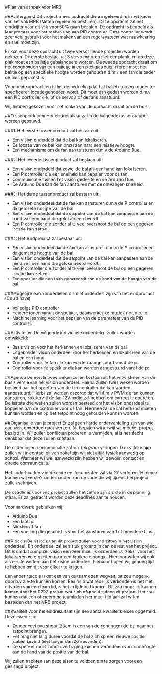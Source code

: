 #Plan van aanpak voor MRB

##Achtergrond
Dit project is een opdracht die aangeleverd is in het kader van het vak MRB (Meten regelen en besturen).
Deze opdracht zal het eindcijfer voor dit vak voor 50% gaan bepalen.
De opdracht is bedoeld als leer process voor het maken van een PID controller.
Deze controller wordt zeer veel gebruikt voor het maken van een regel systeem wat nauwkeuring en snel moet zijn.

Er kon voor deze opdracht uit twee verschillende projecten worden gekozen.
De eerste bestaat uit 3 servo motoren met een plank, en op deze plak moet een balletje gebalanceerd worden.
De tweede opdracht draait om het hooghouden van een balletje in een plexiglas buis. Hierbij moet het balltje op een 
specifieke hoogte worden gehouden d.m.v een fan die onder de buis geplaatst is.

Voor beide opdrachten is het de bedoeling dat het balletje op een nader te specificeren locatie gehouden wordt.
Dit moet dan gedaan worden d.m.v een PID controller die, of de servo's of de fans aanstuurd.

Wij hebben gekozen voor het maken van de opdracht draait om de buis. 

##Tussenproducten
Het eindresultaat zal in de volgende tussenstappen worden gebouwd.

###1:
Het eerste tussenproduct zal bestaan uit:

- Een vision onderdeel dat de bal kan lokaliseren.
- De locatie van de bal kan omzetten naar een relatieve hoogte.
- Een mechanisme om de fan aan te sturen d.m.v de Arduino Due.

###2:
Het tweede tussenproduct zal bestaan uit:

- Een vision onderdeel dat zowel de bal als een hand kan lokaliseren.
- Een P controller die een snelheid kan bepalen voor de fan.
- Communicatie tussen het vision gedeelte en de Arduino Due.
- De Arduino Due kan de fan aansturen met de ontvangen snelheid.

###3:
Het derde tussenproduct zal bestaan uit:

- Een vision onderdeel dat de fan kan aansturen d.m.v de P controller en de gemeete hoogte van de bal.
- Een viison onderdeel dat de setpoint van de bal kan aanpassen aan de hand van een hand die gelokaliseerd wordt.
- Een P controller die zonder al te veel overshoot de bal op een gegeven locatie kan zetten.

###4:
Het eindproduct zal bestaan uit:

- Een vision onderdeel dat de fan kan aansturen d.m.v de P controller en de gemeete hoogte van de bal.
- Een vision onderdeel dat de setpoint van de bal kan aanpassen aan de hand van een hand die gelokaliseerd wordt.
- Een P controller die zonder al te veel overshoot de bal op een gegeven locatie kan zetten.
- Een speaker die een toon genereerdt aan de hand van de hoogte van de bal.

###Mogelijke extra onderdelen die niet onderdeel zijn van het eindproduct (Could have)

- Volledige PID controller
- Heldere tonen vanuit de speaker, daadwerkelijke muziek noten o.i.d.
- Machine learning voor het bepalen van de parameters van de PID controller.

##Activiteiten
De volgende individuele onderdelen zullen worden ontwikkeld:

- Basis vision voor het herkennen en lokaliseren van de bal
- Uitgebreider vision onderdeel voor het herkennen en lokaliseren van de bal en een hand
- Controller voor de fan die kan worden aangestuurd vanaf de pc
- Controller voor de speak er die kan worden aangestuurd vanaf de pc

##Agenda
De eerste twee weken zullen bestaan uit het ontwikkelen van de basis versie van het vision onderdeel.
Hierna zullen twee weken worden besteed aan het opzetten van de fan controller die kan worden aangestuurd.
Hierbij zal worden gezorgd dat wij d.m.v PWM de fan kunnen aansturen, ook terwijl de fan 12V nodig 
zal hebben om correct te opereren.
De laatste drie weken zullen worden besteed om het vision onderdeel te koppelen aan de controller voor de fan.
Hiermee zal de bal herkend moeten kunnen worden en op het setpoint hoog gehouden kunnen worden.

##Organisatie van je project
Er zal geen harde onderverdeling zijn van wie aan welk onderdeel gaat werken.
Dit bepalen wij terwijl wij met het project bezig zijn. Wij zullen conflicten proberen te vermijden, al is het slecht 
denkbaar dat deze zullen ontstaan.

De onderlingen communicatie zal via _Telegram_ verlopen. D.m.v deze app zullen wij in contact blijven ookal zijn wij niet altijd
fysiek aanwezig op school. Wanneer wij wel aanwezig zijn hebben wij gewoon contact en directe communicatie.

Het onderhouden van de code en documenten zal via _Git_ verlopen. Hiermee kunnen wij versie's onderhouden van de code 
die wij tijdens het project zullen schrijven.

De deadlines voor ons project zullen het zelfde zijn als die in de planning staan.
Er zal getracht worden deze deadlines aan te houden. 

Voor hardware gebruiken wij:
- Arduino Due
- Een laptop
- Minstens 1 fan
- Een voeding die geschikt is voor het aansturen van 1 of meerdere fans

##Risico's
De risico's van dit project zullen vooral zitten in het vision onderdeel.
Dit onderdeel zal een stuk groter zijn dan de rest van het project.
Dit is omdat computer vision een zeer moeilijk onderdeel is, zeker voor het lokaliseren 
en omzetten naar een bruikbare hoogte.
Hierdoor willen wij ook als eerste werken aan het vision onderdeel, hierdoor hopen wij genoeg 
tijd te hebben om dit voor elkaar te krijgen.

Een ander risico's is dat een van de teamleden wegvalt, dit zou mogelijk door b.v ziekte kunnen komen.
Een risio wat redelijk verbonden is het met uitvallen van een team lid, is het in tijdnood komen.
Dit zou mogelijk kunnen komen door het R2D2 project wat zich afspeeld tijdens dit project.
Het zou kunnen dat een of meerdere teamleden hier meer tijd aan zal willen besteden dan het MRB project.

##Kwaliteit
Voor het eindresultaat zijn een aantal kwaliteits eisen opgesteld.
Deze eisen zijn:
- Zonder veel overshoot (20cm in een van de richtingen) de bal naar het setpoint brengen.
- Het mag niet lang duren voordat de bal zich op een nieuwe positie stabiel bevind (niet langer dan 20 seconden).
- De speaker moet zonder vertraging kunnen veranderen van toonhoogte aan de hand van de positie van de bal.

Wij zullen trachten aan deze eisen te voldoen om te zorgen voor een geslaagd project.
